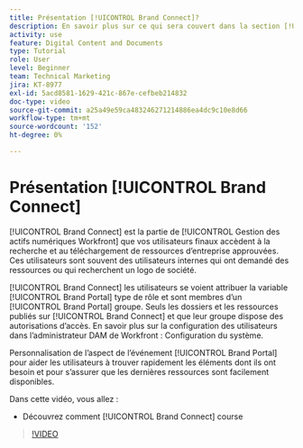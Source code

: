 ```yaml
---
title: Présentation [!UICONTROL Brand Connect]?
description: En savoir plus sur ce qui sera couvert dans la section [!UICONTROL Gestion des actifs numériques Workfront] Administrateur, cours de personnalisation de Brand Connect Partie 3.
activity: use
feature: Digital Content and Documents
type: Tutorial
role: User
level: Beginner
team: Technical Marketing
jira: KT-8977
exl-id: 5acd8581-1629-421c-867e-cefbeb214832
doc-type: video
source-git-commit: a25a49e59ca483246271214886ea4dc9c10e8d66
workflow-type: tm+mt
source-wordcount: '152'
ht-degree: 0%

---
```


# Présentation [!UICONTROL Brand Connect]

[!UICONTROL Brand Connect] est la partie de [!UICONTROL Gestion des actifs numériques Workfront] que vos utilisateurs finaux accèdent à la recherche et au téléchargement de ressources d’entreprise approuvées. Ces utilisateurs sont souvent des utilisateurs internes qui ont demandé des ressources ou qui recherchent un logo de société.

[!UICONTROL Brand Connect] les utilisateurs se voient attribuer la variable [!UICONTROL Brand Portal] type de rôle et sont membres d’un [!UICONTROL Brand Portal] groupe. Seuls les dossiers et les ressources publiés sur [!UICONTROL Brand Connect] et que leur groupe dispose des autorisations d’accès. En savoir plus sur la configuration des utilisateurs dans l’administrateur DAM de Workfront : Configuration du système.

<!-- Need the cross-reference link to other LP, mentioned above -->

Personnalisation de l’aspect de l’événement [!UICONTROL Brand Portal] pour aider les utilisateurs à trouver rapidement les éléments dont ils ont besoin et pour s’assurer que les dernières ressources sont facilement disponibles.

Dans cette vidéo, vous allez :

* Découvrez comment [!UICONTROL Brand Connect] course

>[!VIDEO](https://video.tv.adobe.com/v/335240/?quality=12&learn=on)

<!-- Learn more graphic and link to article, below
* Workfront DAM within Workfront
 -->

